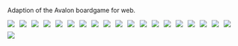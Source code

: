 Adaption of the Avalon boardgame for web.

<div style="display: flex; flex-direction: row; flex-wrap: wrap; gap: 10px">
  <img src="/screenshots/1.png" style="flex: 1; max-width: 250px">
  <img src="/screenshots/2.png" style="flex: 1; max-width: 250px">
  <img src="/screenshots/3.png" style="flex: 1; max-width: 250px">
  <img src="/screenshots/4.png" style="flex: 1; max-width: 250px">
  <img src="/screenshots/5.png" style="flex: 1; max-width: 250px">
  <img src="/screenshots/6.png" style="flex: 1; max-width: 250px">
  <img src="/screenshots/7.png" style="flex: 1; max-width: 250px">
  <img src="/screenshots/8.png" style="flex: 1; max-width: 250px">
  <img src="/screenshots/9.png" style="flex: 1; max-width: 250px">
  <img src="/screenshots/10.png" style="flex: 1; max-width: 250px">
  <img src="/screenshots/11.png" style="flex: 1; max-width: 250px">
  <img src="/screenshots/12.png" style="flex: 1; max-width: 250px">
  <img src="/screenshots/13.png" style="flex: 1; max-width: 250px">
  <img src="/screenshots/14.png" style="flex: 1; max-width: 250px">
  <img src="/screenshots/15.png" style="flex: 1; max-width: 250px">
  <img src="/screenshots/16.png" style="flex: 1; max-width: 250px">
  <img src="/screenshots/17.png" style="flex: 1; max-width: 250px">
  <img src="/screenshots/18.png" style="flex: 1; max-width: 250px">
  <img src="/screenshots/19.png" style="flex: 1; max-width: 250px">
  <img src="/screenshots/20.png" style="flex: 1; max-width: 250px">
</div>
